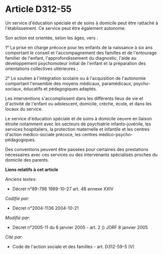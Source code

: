 # Article D312-55

Un service d'éducation spéciale et de soins à domicile peut être rattaché à l'établissement. Ce service peut être également
autonome.

Son action est orientée, selon les âges, vers :

1° La prise en charge précoce pour les enfants de la naissance à six ans comportant le conseil et l'accompagnement des
familles et de l'entourage familier de l'enfant, l'approfondissement du diagnostic, l'aide au développement psychomoteur
initial de l'enfant et la préparation des orientations collectives ultérieures ;

2° Le soutien à l'intégration scolaire ou à l'acquisition de l'autonomie comportant l'ensemble des moyens médicaux,
paramédicaux, psycho-sociaux, éducatifs et pédagogiques adaptés.

Les interventions s'accomplissent dans les différents lieux de vie et d'activité de l'enfant ou adolescent, domicile, crèche,
école, et dans les locaux du service.

Le service d'éducation spéciale et de soins à domicile oeuvre en liaison étroite notamment avec les secteurs de psychiatrie
infanto-juvénile, les services hospitaliers, la protection maternelle et infantile et les centres d'action médico-sociale
précoce, les centres médico-psycho-pédagogiques.

Des conventions peuvent être passées pour certaines des prestations nécessaires avec ces services ou des intervenants
spécialisés proches du domicile des parents.

**Liens relatifs à cet article**

_Anciens textes_:

  - Décret n°89-798 1989-10-27 art. 48 annexe XXIV

_Codifié par_:

  - Décret n°2004-1136 2004-10-21

_Modifié par_:

  - Décret n°2005-11 du 6 janvier 2005 - art. 2 () JORF 8 janvier 2005

_Cité par_:

  - Code de l'action sociale et des familles - art. D312-59-5 (V)
